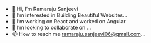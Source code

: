 - 👋 Hi, I’m Ramaraju Sanjeevi
- 👀 I’m interested in Building Beautiful Websites...
- 🌱 I’m working on React and worked on Angular
- 💞️ I’m looking to collaborate on ...
- 📫 How to reach me ramaraju.sanjeevi06@gmail.com...

<!---
Ramaraju-Sanjeevi/Ramaraju-Sanjeevi is a ✨ special ✨ repository because its `README.md` (this file) appears on your GitHub profile.
You can click the Preview link to take a look at your changes.
--->
